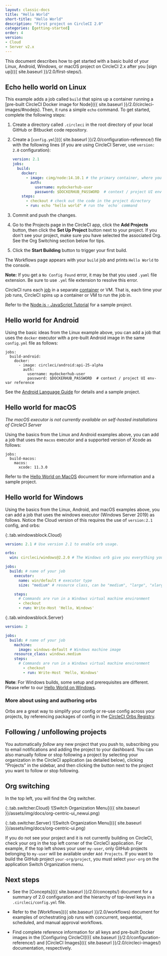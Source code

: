```yaml
---
layout: classic-docs
title: "Hello World"
short-title: "Hello World"
description: "First project on CircleCI 2.0"
categories: [getting-started]
order: 4
version:
- Cloud
- Server v2.x
---
```


This document describes how to get started with a basic build of your Linux, Android, Windows, or macOS project on CircleCI 2.x after you [sign up]({{ site.baseurl }}/2.0/first-steps/).  

## Echo hello world on Linux

This example adds a job called `build` that spins up a container running a [pre-built CircleCI Docker image for Node]({{ site.baseurl }}/2.0/circleci-images/#nodejs). Then, it runs a simple `echo` command. To get started, complete the following steps:

1. Create a directory called `.circleci` in the root directory of your local GitHub or Bitbucket code repository. 

1. Create a [`config.yml`]({{ site.baseurl }}/2.0/configuration-reference/) file with the following lines (if you are using CircleCI Server, use `version: 2.0` configuration): 
   ```yaml
   version: 2.1
   jobs:
     build:
       docker: 
         - image: cimg/node:14.10.1 # the primary container, where your job's commands are run
           auth:
             username: mydockerhub-user
             password: $DOCKERHUB_PASSWORD  # context / project UI env-var reference
       steps:
         - checkout # check out the code in the project directory
         - run: echo "hello world" # run the `echo` command
   ```

2. Commit and push the changes. 

3. Go to the Projects page in the CircleCI app, click the **Add Projects** button, then click
the **Set Up Project** button next to your project. If you don't see your project, make sure you have selected the associated Org. See the Org Switching section below for tips.

1. Click the **Start Building** button to trigger your first build. 

The Workflows page appears with your `build` job and prints `Hello World` to the console. 

**Note:** If you get a `No Config Found` error, it may be that you used `.yaml` file extension. Be sure to use `.yml` file extension to resolve this error.

CircleCI runs each [job]({{site.baseurl}}/2.0/glossary/#job) in a separate [container]({{site.baseurl}}/2.0/glossary/#container) or VM. That is, each time your job runs, CircleCI spins up a container or VM to run the job in.

Refer to the [Node.js - JavaScript Tutorial]({{site.baseurl}}/2.0/language-javascript/) for a sample project.

## Hello world for Android

Using the basic ideas from the Linux example above, you can add a job that uses the `docker` executor with a pre-built Android image in the same `config.yml` file as follows:

```
jobs:
  build-android:
    docker:
      - image: circleci/android:api-25-alpha
        auth:
          username: mydockerhub-user
          password: $DOCKERHUB_PASSWORD  # context / project UI env-var reference
```

See the [Android Language Guide]({{site.baseurl}}/2.0/language-android/) for details and a sample project.

## Hello world for macOS

_The macOS executor is not currently available on self-hosted installations of CircleCI Server_

Using the basics from the Linux and Android examples above, you can add a job that uses the `macos` executor and a supported version of Xcode as follows:

```
jobs: 
  build-macos: 
    macos:  
      xcode: 11.3.0
```      

Refer to the [Hello World on MacOS]({{site.baseurl}}/2.0/hello-world-macos) document for more information and a sample project.

## Hello world for Windows

Using the basics from the Linux, Android, and macOS examples above, you can add a job that uses the windows executor (Windows Server 2019) as follows. Notice the Cloud version of this requires the use of `version:2.1` config, and orbs:

{:.tab.windowsblock.Cloud}
```yaml
version: 2.1 # Use version 2.1 to enable orb usage.

orbs:
  win: circleci/windows@2.2.0 # The Windows orb give you everything you need to start using the Windows executor.

jobs:
  build: # name of your job
    executor:
      name: win/default # executor type
      size: "medium" # resource class, can be "medium", "large", "xlarge", "2xlarge", defaults to "medium" if not specified

    steps:
      # Commands are run in a Windows virtual machine environment
      - checkout
      - run: Write-Host 'Hello, Windows'
```

{:.tab.windowsblock.Server}
```yaml
version: 2

jobs:
  build: # name of your job
    machine:
      image: windows-default # Windows machine image
    resource_class: windows.medium
    steps:
      # Commands are run in a Windows virtual machine environment
        - checkout
        - run: Write-Host 'Hello, Windows'
```

**Note**: For Windows builds, some setup and prerequisites are different. Please refer to our [Hello World on Windows]({{site.baseurl}}/2.0/hello-world-windows). 

### More about using and authoring orbs

Orbs are a great way to simplify your config or re-use config across your projects, by referencing packages of config in the [CircleCI Orbs Registry](https://circleci.com/developer/orbs).

## Following / unfollowing projects

You automatically *follow* any new project that you push to, subscribing you to email notifications and adding the project to your dashboard. You can also manually follow or stop following a project by selecting your organization in the CircleCI application (as detailed below), clicking "Projects" in the sidebar, and then clicking the button next to the project you want to follow or stop following.

## Org switching

In the top left, you will find the Org switcher.


{:.tab.switcher.Cloud}
![Switch Organization Menu]({{ site.baseurl }}/assets/img/docs/org-centric-ui_newui.png)

{:.tab.switcher.Server}
![Switch Organization Menu]({{ site.baseurl }}/assets/img/docs/org-centric-ui.png)

If you do not see your project and it is not currently building on CircleCI, check your org in the top left corner of the CircleCI application.  For example, if the top left shows your user `my-user`, only GitHub projects belonging to `my-user` will be available under `Add Projects`.  If you want to build the GitHub project `your-org/project`, you must select `your-org` on the application Switch Organization menu.

## Next steps

- See the [Concepts]({{ site.baseurl }}/2.0/concepts/) document for a summary of 2.0 configuration and the hierarchy of top-level keys in a `.circleci/config.yml` file.

- Refer to the [Workflows]({{ site.baseurl }}/2.0/workflows) document for examples of orchestrating job runs with concurrent, sequential, scheduled, and manual approval workflows.

- Find complete reference information for all keys and pre-built Docker images in the [Configuring CircleCI]({{ site.baseurl }}/2.0/configuration-reference/) and [CircleCI Images]({{ site.baseurl }}/2.0/circleci-images/) documentation, respectively.
